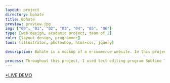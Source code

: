 ```yaml
---
layout: project
directory: bohate
title: Bohate
preview: preview.jpg
img: ["00", "01", "02", "03", "04", "05", "06"]
type: [web design, acadamic project, team of 2]
role: [layout design, programmer]
tool: [illustrator, photoshop, html+css, jquery]

description: Bohate is a mockup of a e-commerce website. In this project, me and my teammate were asked to design a website for a local boat business. The website is coded using basic HTML and CSS with several jQuery plugins. In order to provide optimal viewing experience, the entire website is responsive and can be adapted to any mobile devices.

process: Throughout this project, I used text editing program Subline Text to code the entire website. It reinforced my knowledge of HTML and CSS. I also learned basic use of Javascript and jQuery library. jQuery plugins were implemented within the website. The layout of the website is a combination of fluid layout and elastic page design. The mix of two design approaches enhanced the browsing experience across different platforms.
---
```


<a class="content-link resume-download" href="/bohate/" target="_blank"><span>\*</span>LIVE DEMO</a>